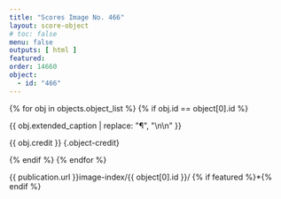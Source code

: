 ```yaml
---
title: "Scores Image No. 466"
layout: score-object
# toc: false
menu: false
outputs: [ html ]
featured: 
order: 14660
object:
  - id: "466"
---
```


{% for obj in objects.object_list %}
{% if obj.id == object[0].id %}

{{ obj.extended_caption | replace: "¶", "\n\n" }}

{{ obj.credit }} {.object-credit}

{% endif %}
{% endfor %}

<div class="object-credit object-url is-print-only">

{{ publication.url }}image-index/{{ object[0].id }}/ {% if featured %}*{% endif %}

</div>
